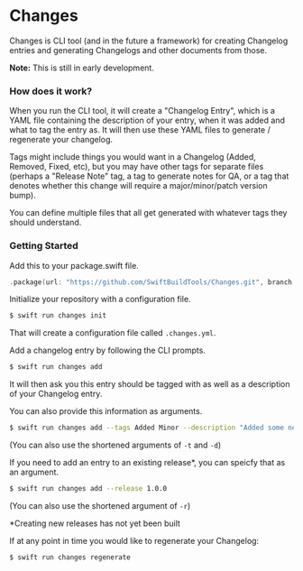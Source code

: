 # Changes

Changes is CLI tool (and in the future a framework) for creating Changelog entries and generating Changelogs and other documents from those.  

**Note:** This is still in early development.

### How does it work? 

When you run the CLI tool, it will create a "Changelog Entry", which is a YAML file containing the description 
of your entry, when it was added and what to tag the entry as. It will then use these YAML files to 
generate / regenerate your changelog.

Tags might include things you would want in a Changelog (Added, Removed, Fixed, etc), but you may have 
other tags for separate files (perhaps a "Release Note" tag, a tag to generate notes for QA, or a tag that denotes 
whether this change will require a major/minor/patch version bump). 

You can define multiple files that all get generated with whatever tags they should understand.

### Getting Started

Add this to your package.swift file.
```swift
.package(url: "https://github.com/SwiftBuildTools/Changes.git", branch: "master")
```

Initialize your repository with a configuration file.
```bash
$ swift run changes init
```

That will create a configuration file called `.changes.yml`. 

Add a changelog entry by following the CLI prompts.
```bash
$ swift run changes add
```

It will then ask you this entry should be tagged with as well as a description of your Changelog entry.

You can also provide this information as arguments.
```bash
$ swift run changes add --tags Added Minor --description "Added some new Ability!"
```
(You can also use the shortened arguments of `-t` and `-d`)

If you need to add an entry to an existing release*, you can speicfy that as an argument.
```bash
$ swift run changes add --release 1.0.0
```
(You can also use the shortened argument of `-r`)

*Creating new releases has not yet been built

If at any point in time you would like to regenerate your Changelog:
```bash
$ swift run changes regenerate
```
